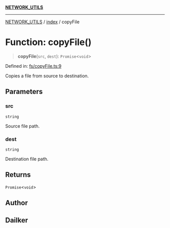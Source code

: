 [**NETWORK_UTILS**](../../README.md)

***

[NETWORK_UTILS](../../README.md) / [index](../README.md) / copyFile

# Function: copyFile()

> **copyFile**(`src`, `dest`): `Promise`\<`void`\>

Defined in: [fs/copyFile.ts:9](https://github.com/dailker/everyutil/blob/7c30ec40bbb398255a9be572db0a537e8bcb9c11/src/fs/copyFile.ts#L9)

Copies a file from source to destination.

## Parameters

### src

`string`

Source file path.

### dest

`string`

Destination file path.

## Returns

`Promise`\<`void`\>

## Author

## Dailker
